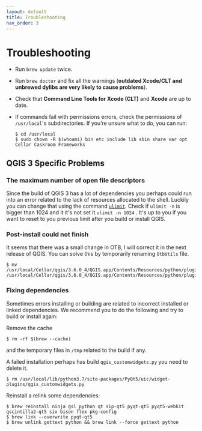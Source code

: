 ```yaml
---
layout: default
title: Troubleshooting
nav_order: 3
---
```


# Troubleshooting

* Run `brew update` twice.

* Run `brew doctor` and fix all the warnings (**outdated Xcode/CLT and unbrewed dylibs are very likely to cause problems**).

* Check that **Command Line Tools for Xcode (CLT)** and **Xcode** are up to date.

* If commands fail with permissions errors, check the permissions of `/usr/local`'s subdirectories. If you’re unsure what to do, you can run: 

  ```shell
  $ cd /usr/local 
  $ sudo chown -R $(whoami) bin etc include lib sbin share var opt Cellar Caskroom Frameworks
  ```

## QGIS 3 Specific Problems

### The maximum number of open file descriptors

Since the build of QGIS 3 has a lot of dependencies you perhaps could run into an error related to the lack of resources allocated to the shell. Luckily you can change that using the command [`ulimit`](https://ss64.com/osx/ulimit.html). Check if `ulimit -n` is bigger than 1024 and it it's not set it `ulimit -n 1024` . It's up to you if you want to reset to you previous limit after you build or install QGIS. 

### Post-install could not finish

It seems that there was a small change in OTB, I will correct it in the next release of QGIS.
You can solve this by temporarily renaming `OtbUtils` file. 

```shell
$ mv /usr/local/Cellar/qgis/3.6.0_4/QGIS.app/Contents/Resources/python/plugins/otb/OTBUtils.py /usr/local/Cellar/qgis/3.6.0_4/QGIS.app/Contents/Resources/python/plugins/otb/OtbUtils.py
```

### Fixing dependencies

Sometimes errors installing or building are related to incorrect installed or linked dependencies. We recommend you to do the following and try to build or install again: 

Remove the cache

```shell 
$ rm -rf $(brew --cache)
```

and the temporary files in `/tmp` related to the build if any. 

A failed installation perhaps has build `qgis_customwidgets.py` you need to delete it.

```shell
$ rm /usr/local/lib/python3.7/site-packages/PyQt5/uic/widget-plugins/qgis_customwidgets.py
```

Reinstall a relink some dependencies: 

```shell
$ brew reinstall ninja gsl python qt sip-qt5 pyqt-qt5 pyqt5-webkit qscintilla2-qt5 six bison flex pkg-config
$ brew link --overwrite pyqt-qt5
$ brew unlink gettext python && brew link --force gettext python
```

